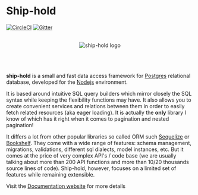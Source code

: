 # Ship-hold

[![CircleCI](https://circleci.com/gh/zorro-del-caribe/ship-hold.svg?style=svg)](https://circleci.com/gh/zorro-del-caribe/ship-hold)
[![Gitter](https://badges.gitter.im/zorro-del-caribe/ship-hold.svg)](https://gitter.im/zorro-del-caribe/ship-hold?utm_source=badge&utm_medium=badge&utm_campaign=pr-badge)

<div align="center">
	<br>
	<div>
		<img src="docs/ressources/ship-hold-logo.svg" alt="ship-hold logo">
	</div>
	<br>
	<br>
	<br>
</div>

**ship-hold** is a small and fast data access framework for [Postgres](https://www.postgresql.org) relational database, developed for the
[Nodejs](https://nodejs.org/) environment.

It is based around intuitive SQL query builders which mirror closely the SQL syntax
while keeping the flexibility functions may have.
It also allows you to create convenient services and relations between them in order to easily fetch related resources (aka eager loading).
It is actually the **only** library I know of which has it right when it comes to pagination and nested pagination!

It differs a lot from other popular libraries so called ORM such
[Sequelize](http://docs.sequelizejs.com/) or [Bookshelf](http://bookshelfjs.org/).
They come with a wide range of features:
schema management, migrations, validations, different sql dialects, model instances, etc. But it comes at the price of very complex API's / code base
(we are usually talking about more than 200 API functions and more than 10/20 thousands source lines of code).
Ship-hold, however, focuses on a limited set of features while remaining extensible.

Visit the [Documentation website](https://ship-hold.com) for more details
